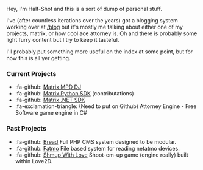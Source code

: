 Hey, I'm Half-Shot and this is a sort of dump of personal stuff.

I've (after countless iterations over the years) got a blogging system working over at [/blog](/blog/index) but it's mostly me talking about either one of my projects, matrix, or how cool ace attorney is. Oh and there is probably some light furry content but I try to keep it tasteful.

I'll probably put something more useful on the index at some point, but for now this is all yer getting.

### Current Projects
* :fa-github: [Matrix MPD DJ](https://github.com/Half-Shot/matrix-mpd-dj)
* :fa-github: [Matrix Python SDK](https://github.com/matrix-org/matrix-python-sdk) (contributations)
* :fa-github: [Matrix .NET SDK](https://github.com/Half-Shot/matrix-dotnet-sdk)
* :fa-exclamation-triangle: (Need to put on Github) Attorney Engine - Free Software game engine in C#

### Past Projects

* :fa-github: [Bread](https://github.com/Half-Shot/bread) Full PHP CMS system designed to be modular.
* :fa-github: [Fatmo](https://github.com/Half-Shot/fatmo) File based system for reading netatmo devices.
* :fa-github: [Shmup With Love](https://github.com/Half-Shot/ShmupWithLove) Shoot-em-up game (engine really) built within Love2D.
